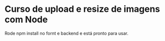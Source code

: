 # Curso de upload e resize de imagens com Node
Rode npm install no fornt e backend e está pronto para usar.

